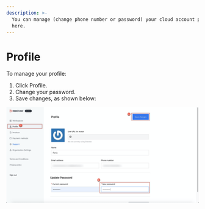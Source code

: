 ```yaml
---
description: >-
  You can manage (change phone number or password) your cloud account profile
  here.
---
```


# Profile

To manage your profile:

1. Click Profile. 
2. Change your password.
3. Save changes, as shown below:

![](../../.gitbook/assets/image%20%28103%29.png)



